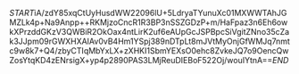 $START$iA/zdY85xqCtUyHusdWW22096lU+5LdryaTYunuXc01MXWWTAhJGMZLk4p+Na9Anpp++RKMjzoCncR1R3BP3nSSZGDzP+m/HaFpaz3n6Eh6owkXPrzddGKzV3QWBiR2OkOax4ntLirK2uf6eAUpGcJSPBpcSiVgitZNno35cZak3JJpm09rGWXHXAIAv0vB4Hm1YSpj389nDTpLt8mJVtMyOnjGfWMJq7nmtc9w8k7+Q4/zbyCTIqMbYxLX+zXHKI1SbmYEXsO0ehc8ZvkeJQ7o9OencQwZosYtqKD4zENrsigX+yp4p2890PAS3LMjReuDIEBoF522Oj/wouIYtnA==$END$